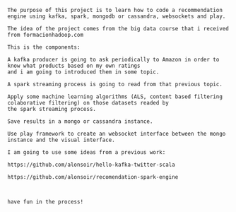	The purpose of this project is to learn how to code a recommendation engine using kafka, spark, mongodb or cassandra, websockets and play.

	The idea of the project comes from the big data course that i received from formacionhadoop.com

	This is the components:
	
	A kafka producer is going to ask periodically to Amazon in order to know what products based on my own ratings 
	and i am going to introduced them in some topic.
	
	A spark streaming process is going to read from that previous topic.
	
	Apply some machine learning algorithms (ALS, content based filtering colaborative filtering) on those datasets readed by 
	the spark streaming process.

	Save results in a mongo or cassandra instance.

	Use play framework to create an websocket interface between the mongo instance and the visual interface.

	I am going to use some ideas from a previous work: 

	https://github.com/alonsoir/hello-kafka-twitter-scala

	https://github.com/alonsoir/recomendation-spark-engine



	have fun in the process!